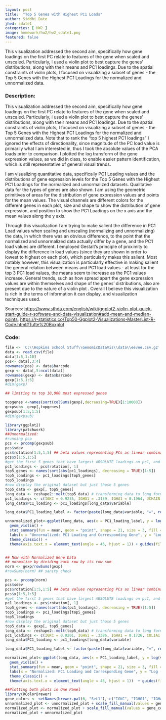```yaml
---
layout: post
title:  "Top 5 Genes with Highest PC1 Loads"
author: Siddhi Date
jhed: sdate1
categories: [ HW2 ]
image: homework/hw2/hw2_sdate1.png
featured: false
---
```


This visualization addressed the second aim, specifically how gene loadings on the first PC relate to features of the gene when scaled and unscaled. Particularly, I used a violin plot to best capture the genes’ distributions, along with their means and PC1 loadings. Due to the spatial constraints of violin plots, I focused on visualizing a subset of genes - the Top 5 Genes with the Highest PC1 Loadings for the normalized and unnormalized data. 

### Description:
This visualization addressed the second aim, specifically how gene loadings on the first PC relate to features of the gene when scaled and unscaled. Particularly, I used a violin plot to best capture the genes’ distributions, along with their means and PC1 loadings. Due to the spatial constraints of violin plots, I focused on visualizing a subset of genes - the Top 5 Genes with the Highest PC1 Loadings for the normalized and unnormalized data. Note that to rank the “top 5 highest PC1 loadings” I ignored the effects of directionality, since magnitude of the PC load value is primarily what I am interested in, thus I took the absolute values of the PCA loads prior to comparison. I plotted the log transform of the gene expression values, as we did in class, to enable easier pattern identification, which is still representative of general visual trends. 


I am visualizing quantitative data, specifically PC1 Loading values and the distributions of gene expression levels for the Top 5 Genes with the Highest PC1 Loadings for the normalized and unnormalized datasets. Qualitative data for the types of genes are also shown. I am using the geometric primitives of areas for the distribution of gene expression values and  points for the mean values. The visual channels are different colors for the different genes in each plot, size and shape to show the distribution of gene expression, and position to show the PC1 Loadings on the x axis and the mean values along the y axis. 


Through this visualization I am trying to make salient the difference in PC1 Load values when scaling and unscaling (normalizing and unnormalizing) the data, in which there was an obvious difference, to the point that the normalized and unnormalized data actually differ by a gene, and the PC1 load values are different. I employed Gestalt’s principle of proximity to display the difference in load values (since they are shown in order to lowest to highest on each plot), which particularly makes this salient. Most notably however, this visualization is particularly effective in making salient the general relation between means and PC1 load values - at least for the top 3 PC1 load values, the means seem to increase as the PC1 values increase. General trends, such as how spread apart the gene expression values are within themselves and shape of the genes’ distributions, also are present due to the nature of a violin plot . Overall I believe this visualization is rich in the terms of information it can display, and visualization techniques used. 

Sources: https://www.sthda.com/english/wiki/ggplot2-violin-plot-quick-start-guide-r-software-and-data-visualization#add-mean-and-median-points, https://r-statistics.co/Top50-Ggplot2-Visualizations-MasterList-R-Code.html#Tufte%20Boxplot

### Code:

```r
file <- 'C:\\Hopkins School Stuff\\GenomicDataVis\\data\\eevee.csv.gz'
data <- read.csv(file)
data[1:5,1:10]
pos<- data[,3:4]
rownames(pos) <- data$barcode
gexp <- data[,5:ncol(data)]
rownames(gexp) <- data$barcode
gexp[1:5,1:5]
#dim(gexp)

## limiting to top 10,000 most expressed genes

topgenes <-names(sort(colSums(gexp),decreasing=TRUE)[1:10000])
gexpsub<- gexp[,topgenes]
gexpsub[1:5,1:5]
#dim(gexpsub)

library(ggplot2)
library(patchwork)
##Unnormalized:
#running pca
pcs <- prcomp(gexpsub)
pcs$sdev
pcs$rotation[1:5,1:5] ## beta values representing PCs as linear combinations of genes
pcs$x[1:5,1:5]
#get the first 5 genes that have largest ABSOLUTE loadings on pc1, and show the loadings
pc1_loadings <- pcs$rotation[, 1]
top5_genes <- names(sort(abs(pc1_loadings), decreasing = TRUE)[1:5])  
top5_loadings <- pc1_loadings[top5_genes] 
top5_loadings
#now display the original dataset but just those 5 genes
top5_data <- gexp[, top5_genes]
long_data <- reshape2::melt(top5_data) # transforming data to long format to make the violin plotting easier
pc1_loadings <- c(IGKC = 0.9235, IGHG1 = .3159, IGHA1 = 0.1964, JCHAIN = .0533, CD74 = .0270)
long_data$PC1_loading <- pc1_loadings[long_data$variable]

long_data$PC1_loading_label <- factor(paste(long_data$variable, "=", round(long_data$PC1_loading, 4)), levels = rev(paste(names(pc1_loadings), "=", round(pc1_loadings, 4)))) 

unnormalized_plot<-ggplot(long_data, aes(x = PC1_loading_label, y = log(value+1), fill = variable)) + 
  geom_violin() +
  stat_summary(fun = mean, geom = "point", shape = 21, size = 3, fill = "black") +  
  labs(x = "Unnormalized: PC1 Loading and Corresponding Gene", y = "Log (Gene Expression +1)", title = "Top 5 Genes with the Highest PC1 Loadings ") +
  theme_classic() +
  theme(axis.text.x = element_text(angle = 45, hjust = 1)) + guides(fill = guide_legend(title = NULL)) 


## Now with Normalized Gene Data
## normalize by dividing each row by its row sum
norm <- gexp/rowSums(gexp)
#rowSums(norm) ## sanity check

pcs <- prcomp(norm)
pcs$sdev
pcs$rotation[1:5,1:5] ## beta values representing PCs as linear combinations of genes
pcs$x[1:5,1:5]
#get the first 5 genes that have largest ABSOLUTE loadings on pc1, and show the loadings
pc1_loadings <- pcs$rotation[, 1]
top5_genes <- names(sort(abs(pc1_loadings), decreasing = TRUE)[1:5])  
top5_loadings <- pc1_loadings[top5_genes] 
top5_loadings
#now display the original dataset but just those 5 genes
top5_data <- gexp[, top5_genes]
long_data <- reshape2::melt(top5_data) # transforming data to long format to make the violin plotting easier
pc1_loadings <- c(IGKC = 0.9201, IGHG1 = .3386, IGHA1 = 0.1726, COL1A1 = -.0425, JCHAIN = .0411)
long_data$PC1_loading <- pc1_loadings[long_data$variable]

long_data$PC1_loading_label <- factor(paste(long_data$variable, "=", round(long_data$PC1_loading, 4)), levels = rev(paste(names(pc1_loadings), "=", round(pc1_loadings, 4)))) 

normalized_plot<-ggplot(long_data, aes(x = PC1_loading_label, y = log(value+1), fill = variable)) + 
  geom_violin() +
  stat_summary(fun = mean, geom = "point", shape = 21, size = 3, fill = "black") +  
  labs(x = "Normalized: PC1 Loading and Corresponding Gene", y = "Log (Gene Expression +1)", title = "Top 5 Genes with the Highest PC1 Loadings ") +
  theme_classic() +
  theme(axis.text.x = element_text(angle = 45, hjust = 1))  + guides(fill = guide_legend(title = NULL))

##Plotting both plots in One Panel
library(RColorBrewer)
gene_colors <- setNames(brewer.pal(6, "Set1"), c("IGKC", "IGHG1", "IGHA1", "JCHAIN", "CD74", "COL1A1"))
unnormalized_plot <- unnormalized_plot + scale_fill_manual(values = gene_colors)
normalized_plot <- normalized_plot + scale_fill_manual(values = gene_colors)
normalized_plot + unnormalized_plot
```
